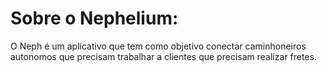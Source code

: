 
# Sobre o Nephelium:
O Neph é um aplicativo que tem como objetivo conectar caminhoneiros autonomos que precisam trabalhar a clientes que precisam realizar fretes.


